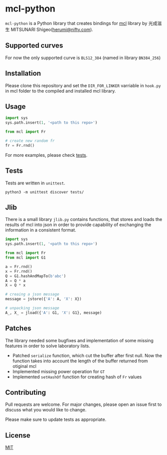 # mcl-python

`mcl-python` is a Python library that creates bindings for [mcl](https://github.com/herumi/mcl) library by 光成滋生 MITSUNARI Shigeo(herumi@nifty.com).

## Supported curves

For now the only supported curve is `BLS12_384` (named in library `BN384_256`)

## Installation

Please clone this repository and set the `DIR_FOR_LINKER` varriable in `hook.py` in mcl folder to the compiled and installed mcl library.

## Usage

```python
import sys
sys.path.insert(1, '<path to this repo>')

from mcl import Fr

# create new random fr
fr = Fr.rnd()
```

For more examples, please check [tests](tests/).

## Tests

Tests are written in `unittest`.

```
python3 -m unittest discover tests/
```

## Jlib

There is a small library `jlib.py` contains functions, that stores and loads the results of mcl into json in order to provide capability of exchanging the information in a consistent format.

```python
import sys
sys.path.insert(1, '<path to this repo>')

from mcl import Fr
from mcl import G1

a = Fr.rnd()
x = Fr.rnd()
Q = G1.hashAndMapTo(b'abc')
A = Q * a
X = Q * x

# creaing a json message
message = jstore({'A': A, 'X': X})

# unpacking json message
A_, X_ = jload({'A': G1, 'X': G1}, message)
```

## Patches

The library needed some bugfixes and implementation of some missing features in order to solve laboratory lists.

- Patched `serialize` function, which cut the buffer after first null. Now the function takes into account the length of the buffer returned from otiginal mcl
- Implemented missing power operation for `GT`
- Implemented `setHashOf` function for creating hash of `Fr` values

## Contributing
Pull requests are welcome. For major changes, please open an issue first to discuss what you would like to change.

Please make sure to update tests as appropriate.

## License
[MIT](https://choosealicense.com/licenses/mit/)
